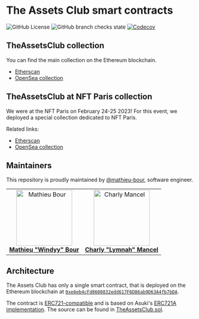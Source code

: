 # The Assets Club smart contracts

![GitHub License](https://img.shields.io/github/license/assets-club/smart-contracts?style=for-the-badge)
![GitHub branch checks state](https://img.shields.io/github/checks-status/assets-club/smart-contracts/main?style=for-the-badge)
[![Codecov](https://img.shields.io/codecov/c/gh/assets-club/smart-contracts?style=for-the-badge&token=oW4DQ9MuUh)](https://app.codecov.io/gh/assets-club/smart-contracts)

## TheAssetsClub collection

You can find the main collection on the Ethereum blockchain.

- [Etherscan](https://etherscan.io/address/0xe6eb4cFd8600832edd617F6D86ab9D63A4fb7bDA)
- [OpenSea collection](https://opensea.io/collection/theassetsclub)

## TheAssetsClub at NFT Paris collection

We were at the NFT Paris on February 24-25 2023!
For this event, we deployed a special collection dedicated to NFT Paris.

Related links:

- [Etherscan](https://etherscan.io/address/0xd13fbe29dbd15bd0175122a4f8c90072c568511d)
- [OpenSea collection](https://opensea.io/collection/theassetsclub-at-nft-paris)

## Maintainers

This repository is proudly maintained by [@mathieu-bour](https://github.com/mathieu-bour), software engineer.

<table>
  <tr>
    <td align="center">
      <a href="https://github.com/mathieu-bour">
        <img src="https://avatars.githubusercontent.com/u/21281702?v=3?s=150" width="150px;" alt="Mathieu Bour"/>
        <br />
        <b>Mathieu "Windyy" Bour</b>
      </a>
    </td>
    <td align="center">
      <a href="https://github.com/Lymnah">
        <img src="https://avatars.githubusercontent.com/u/29931035?v=3?s=150" width="150px;" alt="Charly Mancel"/>
        <br />
        <b>Charly "Lymnah" Mancel</b>
      </a>
    </td>
  </tr>
</table>

## Architecture

The Assets Club has only a single smart contract, that is deployed on the Ethereum blockchain at [`0xe6eb4cFd8600832edd617F6D86ab9D63A4fb7bDA`](https://etherscan.io/address/0xe6eb4cFd8600832edd617F6D86ab9D63A4fb7bDA).

The contract is [ERC721-compatible](https://eips.ethereum.org/EIPS/eip-721) and is based on Asuki's [ERC721A implementation](https://www.erc721a.org).
The source can be found in [TheAssetsClub.sol](contracts/TheAssetsClub.sol).
